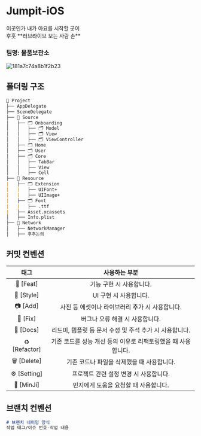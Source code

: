 # Jumpit-iOS

<aside>
이곳인가 내가 아요를 시작할 곳이 <br>
후훗
**러브라이브 보는 사람 손**

### 팀명: 물품보관소
![181a7c74a8b1f2b23](https://github.com/NOW-SOPT-APP8-JUMPIT/Jumpit-iOS/assets/109647045/1fc30f05-a566-47be-a386-4c8fb1f0a770)

</aside>

## 폴더링 구조
```markdown
📁 Project
├── AppDelegate
├── SceneDelegate
├── 📁 Source
│   ├── 🗂️ Onboarding
│   │   ├── 🗂️ Model
│   │   ├── 🗂️ View
│   │   ├── 🗂️ ViewController
│   ├── 🗂️ Home
│   ├── 🗂️ User
│   ├── 🗂️ Core
│   │   ├── TabBar
│   │   ├── View
│   │   ├── Cell
├── 📁 Resource
|   ├── 🗂️ Extension
|   |   ├── UIFont+
|   |   ├── UIImage+
|   ├── 🗂️ Font
|   |   ├── .ttf
|   ├── Asset.xcassets
│   ├── Info.plist
├── 📁 Network
│   ├── NetworkManager
│   ├── 후추논의
```

## 커밋 컨벤션
|태그|사용하는 부분|
|:-----:|:-----:|
|🧃 [Feat]|기능 구현 시 사용합니다.|
|🍎 [Style]|UI 구현 시 사용합니다.|
|📷 [Add]|사진 등 에셋이나 라이브러리 추가 시 사용합니다.|
|🔧 [Fix]|버그나 오류 해결 시 사용합니다.|
|📃 [Docs]|리드미, 템플릿 등 문서 수정 및 주석 추가 시 사용합니다.|
|♻️ [Refactor]|기존 코드를 성능 개선 등의 이유로 리팩토링했을 때 사용합니다.|
|🗑️ [Delete]|기존 코드나 파일을 삭제했을 때 사용합니다.|
|⚙️ [Setting]|프로젝트 관련 설정 변경 시 사용합니다.|
|👼 [MinJi]|민지에게 도움을 요청할 때 사용합니다.|

## 브랜치 컨벤션

```markdown
# 브랜치 네이밍 양식
작업 태그/이슈 번호-작업 내용
```

